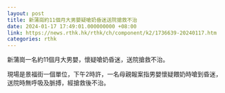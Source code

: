 ```yaml
---
layout: post
title: 新蒲崗約11個月大男嬰疑嗆奶昏迷送院搶救不治
date: 2024-01-17 17:49:01.000000000 +08:00
link: https://news.rthk.hk/rthk/ch/component/k2/1736639-20240117.htm
categories: rthk
---
```


新蒲崗一名約11個月大男嬰，懷疑嗆奶昏迷，送院搶救不治。

現場是景福街一個單位，下午2時許，一名母親報案指男嬰懷疑餵奶時嗆到昏迷，送院時無呼吸及脈搏，經搶救後不治。

